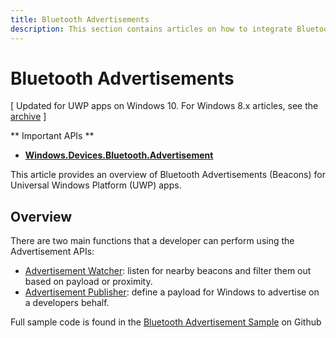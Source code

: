 ```yaml
---
title: Bluetooth Advertisements
description: This section contains articles on how to integrate Bluetooth Low Energy (LE) Advertisements into Universal Windows Platform (UWP) apps through the user of AdvertisementWatcher and AdvertisementPublisher APIs.
---
```


# Bluetooth Advertisements

\[ Updated for UWP apps on Windows 10. For Windows 8.x articles, see the [archive](http://go.microsoft.com/fwlink/p/?linkid=619132) \]

** Important APIs ** 

-   [**Windows.Devices.Bluetooth.Advertisement**](https://msdn.microsoft.com/library/windows/apps/windows.devices.bluetooth.advertisement.aspx)

This article provides an overview of Bluetooth Advertisements (Beacons) for Universal Windows Platform (UWP) apps.  

## Overview

There are two main functions that a developer can perform using the Advertisement APIs:

-   [Advertisement Watcher](https://msdn.microsoft.com/library/windows/apps/windows.devices.bluetooth.advertisement.bluetoothleadvertisementwatcher.aspx): listen for nearby beacons and filter them out based on payload or proximity.  
-   [Advertisement Publisher](https://msdn.microsoft.com/library/windows/apps/windows.devices.bluetooth.advertisement.bluetoothleadvertisementpublisher.aspx): define a payload for Windows to advertise on a developers behalf.  

Full sample code is found in the [Bluetooth Advertisement Sample](http://go.microsoft.com/fwlink/p/?LinkId=619990) on Github

<!--HONumber=Mar16_HO5-->



